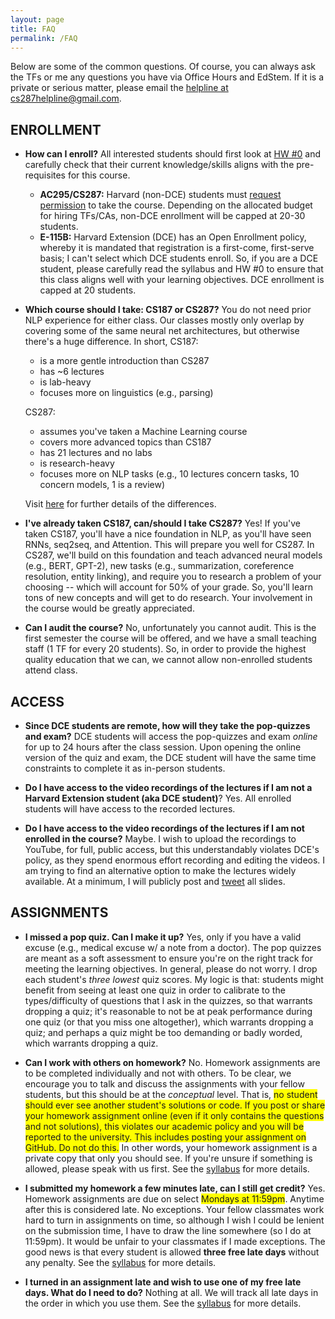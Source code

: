 ```yaml
---
layout: page
title: FAQ
permalink: /FAQ
---
```


Below are some of the common questions. Of course, you can always ask the TFs or me any questions you have via Office Hours and EdStem. If it is a private or serious matter, please email the [helpline at cs287helpline@gmail.com](mailto:cs287helpline@gmail.com).

## ENROLLMENT
- **How can I enroll?** All interested students should first look at [HW #0](https://harvard-iacs.github.io/CS287/_pages/CS287_HW0.zip) and carefully check that their current knowledge/skills aligns with the pre-requisites for this course.
  - **AC295/CS287:** Harvard (non-DCE) students must [request permission](https://forms.gle/vA3Y2bkZxndMdcft6) to take the course. Depending on the allocated budget for hiring TFs/CAs, non-DCE enrollment will be capped at 20-30 students.
  - **E-115B:** Harvard Extension (DCE) has an Open Enrollment policy, whereby it is mandated that registration is a first-come, first-serve basis; I can't select which DCE students enroll. So, if you are a DCE student, please carefully read the syllabus and HW #0 to ensure that this class aligns well with your learning objectives. DCE enrollment is capped at 20 students.


- **Which course should I take: CS187 or CS287?** You do not need prior NLP experience for either class. Our classes mostly only overlap by covering some of the same neural net architectures, but otherwise there's a huge difference. In short, CS187:
  - is a more gentle introduction than CS287
  - has ~6 lectures
  - is lab-heavy
  - focuses more on linguistics (e.g., parsing)

  CS287:
  - assumes you've taken a Machine Learning course
  - covers more advanced topics than CS187
  - has 21 lectures and no labs 
  - is research-heavy
  - focuses more on NLP tasks (e.g., 10 lectures concern tasks, 10 concern models, 1 is a review)
   
  Visit [here](187vs287) for further details of the differences.

- **I've already taken CS187, can/should I take CS287?** Yes! If you've taken CS187, you'll have a nice foundation in NLP, as you'll have seen RNNs, seq2seq, and Attention. This will prepare you well for CS287. In CS287, we'll build on this foundation and teach advanced neural models (e.g., BERT, GPT-2), new tasks (e.g., summarization, coreference resolution, entity linking), and require you to research a problem of your choosing -- which will account for 50% of your grade. So, you'll learn tons of new concepts and will get to do research. Your involvement in the course would be greatly appreciated.

- **Can I audit the course?** No, unfortunately you cannot audit. This is the first semester the course will be offered, and we have a small teaching staff (1 TF for every 20 students). So, in order to provide the highest quality education that we can, we cannot allow non-enrolled students attend class.   

## ACCESS
- **Since DCE students are remote, how will they take the pop-quizzes and exam?** DCE students will access the pop-quizzes and exam _online_ for up to 24 hours after the class session. Upon opening the online version of the quiz and exam, the DCE student will have the same time constraints to complete it as in-person students.
 
- **Do I have access to the video recordings of the lectures if I am not a Harvard Extension student (aka DCE student)**? Yes. All enrolled students will have access to the recorded lectures. 

- **Do I have access to the video recordings of the lectures if I am not enrolled in the course?** Maybe. I wish to upload the recordings to YouTube, for full, public access, but this understandably violates DCE's policy, as they spend enormous effort recording and editing the videos. I am trying to find an alternative option to make the lectures widely available. At a minimum, I will publicly post and [tweet](https://twitter.com/CS287_NLP) all slides.

## ASSIGNMENTS
- **I missed a pop quiz. Can I make it up?** Yes, only if you have a valid excuse (e.g., medical excuse w/ a note from a doctor). The pop quizzes are meant as a soft assessment to ensure you're on the right track for meeting the learning objectives. In general, please do not worry. I drop each student's _three lowest_ quiz scores. My logic is that: students might benefit from seeing at least one quiz in order to calibrate to the types/difficulty of questions that I ask in the quizzes, so that warrants dropping a quiz; it's reasonable to not be at peak performance during one quiz (or that you miss one altogether), which warrants dropping a quiz; and perhaps a quiz might be too demanding or badly worded, which warrants dropping a quiz.

- **Can I work with others on homework?** No. Homework assignments are to be completed individually and not with others. To be clear, we encourage you to talk and discuss the assignments with your fellow students, but this should be at the _conceptual_ level. That is, <span style="background-color: #FFFF00">no student should ever see another student's solutions or code. If you post or share your homework assignment online (even if it only contains the questions and not solutions), this violates our academic policy and you will be reported to the university. This includes posting your assignment on GitHub. Do not do this.</span> In other words, your homework assignment is a private copy that only you should see. If you're unsure if something is allowed, please speak with us first. See the [syllabus](syllabus) for more details.

- **I submitted my homework a few minutes late, can I still get credit?** Yes. Homework assignments are due on select <span style="background-color: #FFFF00">Mondays at 11:59pm</span>. Anytime after this is considered late. No exceptions. Your fellow classmates work hard to turn in assignments on time, so although I wish I could be lenient on the submission time, I have to draw the line somewhere (so I do at 11:59pm). It would be unfair to your classmates if I made exceptions. The good news is that every student is allowed **three free late days** without any penalty. See the [syllabus](syllabus) for more details.

- **I turned in an assignment late and wish to use one of my free late days. What do I need to do?** Nothing at all. We will track all late days in the order in which you use them. See the [syllabus](syllabus) for more details.

